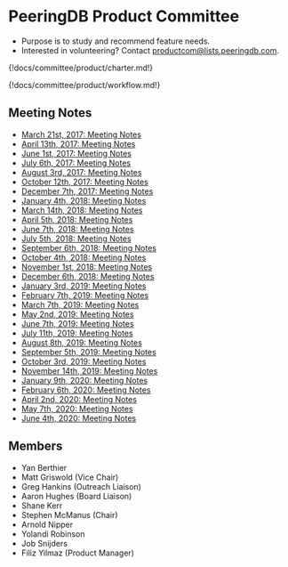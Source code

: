 # PeeringDB Product Committee

- Purpose is to study and recommend feature needs.
- Interested in volunteering? Contact [productcom@lists.peeringdb.com](mailto:productcom@lists.peeringdb.com).

{!docs/committee/product/charter.md!}

{!docs/committee/product/workflow.md!}

## Meeting Notes

- [March 21st, 2017: Meeting Notes](notes/2017-03-21_Product_Committee_Notes.pdf)
- [April 13th, 2017: Meeting Notes](notes/2017-04-13_Product_Committee_Notes.pdf)
- [June 1st, 2017: Meeting Notes](notes/2017-06-01_Product_Committee_Notes.pdf)
- [July 6th, 2017: Meeting Notes](notes/2017-07-06_Product_Committee_Notes.pdf)
- [August 3rd, 2017: Meeting Notes](notes/2017-08-03_Product_Committee_Notes.pdf)
- [October 12th, 2017: Meeting Notes](notes/2017-10-12_Product_Committee_Notes.pdf)
- [December 7th, 2017: Meeting Notes](notes/2017-12-07_Product_Committee_Notes.pdf)
- [January 4th, 2018: Meeting Notes](notes/2018-01-04_Product_Committee_Notes.pdf)
- [March 14th, 2018: Meeting Notes](notes/2018-03-14_Product_Committee_Notes.pdf)
- [April 5th, 2018: Meeting Notes](notes/2018-04-05_Product_Committee_Notes.pdf)
- [June 7th, 2018: Meeting Notes](notes/2018-06-07_Product_Committee_Notes.pdf)
- [July 5th, 2018: Meeting Notes](notes/2018-07-05_Product_Committee_Notes.pdf)
- [September 6th, 2018: Meeting Notes](notes/2018-09-06_Product_Committee_Notes.pdf)
- [October 4th, 2018: Meeting Notes](notes/2018-10-04_Product_Committee_Notes.pdf)
- [November 1st, 2018: Meeting Notes](notes/2018-11-01_Product_Committee_Notes.pdf)
- [December 6th, 2018: Meeting Notes](notes/2018-12-06_Product_Committee_Notes.pdf)
- [January 3rd, 2019: Meeting Notes](notes/2019-01-03_Product_Committee_Notes.pdf)
- [February 7th, 2019: Meeting Notes](notes/2019-02-07_Product_Committee_Notes.pdf)
- [March 7th, 2019: Meeting Notes](notes/2019-03-07_Product_Committee_Notes.pdf)
- [May 2nd, 2019: Meeting Notes](notes/2019-05-02_Product_Committee_Notes.pdf)
- [June 7th, 2019: Meeting Notes](notes/2019-06-07_Product_Committee_Notes.pdf)
- [July 11th, 2019: Meeting Notes](notes/2019-07-11_Product_Committee_Notes.pdf)
- [August 8th, 2019: Meeting Notes](notes/2019-08-08_Product_Committee_Notes.pdf)
- [September 5th, 2019: Meeting Notes](notes/2019-09-05_Product_Committee_Notes.pdf)
- [October 3rd, 2019: Meeting Notes](notes/2019-10-03_Product_Committee_Notes.pdf)
- [November 14th, 2019: Meeting Notes](notes/2019-11-14_Product_Committee_Notes.pdf)
- [January 9th, 2020: Meeting Notes](notes/2020-01-09_Product_Committee_Notes.pdf)
- [February 6th, 2020: Meeting Notes](notes/2020-02-06_Product_Committee_Notes.pdf)
- [April 2nd, 2020: Meeting Notes](notes/2020-04-02_Product_Committee_Notes.pdf)
- [May 7th, 2020: Meeting Notes](notes/2020-05-07_Product_Committee_Notes.pdf)
- [June 4th, 2020: Meeting Notes](notes/2019-06-04_Product_Committee_Notes.pdf)

## Members
- Yan Berthier
- Matt Griswold (Vice Chair)
- Greg Hankins (Outreach Liaison)
- Aaron Hughes (Board Liaison)
- Shane Kerr
- Stephen McManus (Chair)
- Arnold Nipper
- Yolandi Robinson
- Job Snijders
- Filiz Yilmaz (Product Manager)
